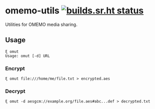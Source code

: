 # omemo-utils [![builds.sr.ht status](https://builds.sr.ht/~wstrm/omemo-utils.svg)](https://builds.sr.ht/~wstrm/omemo-utils?)

Utilities for OMEMO media sharing.

## Usage

```
ξ omut
Usage: omut [-d] URL
```

### Encrypt

```
ξ omut file:///home/me/file.txt > encrypted.aes
```

### Decrypt

```
ξ omut -d aesgcm://example.org/file.aes#abc...def > decrypted.txt
```
